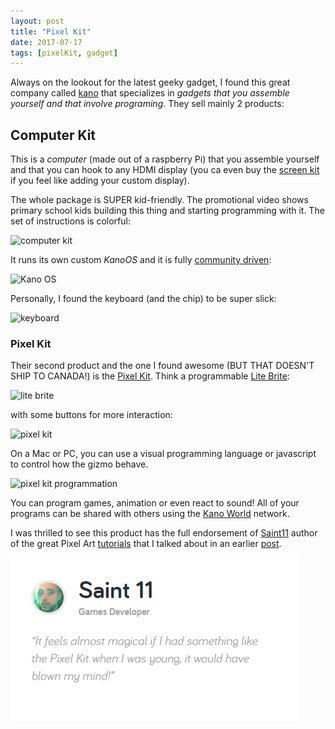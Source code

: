 ```yaml
---
layout: post
title: "Pixel Kit"
date: 2017-07-17
tags: [pixelKit, gadget]
---
```


Always on the lookout for the latest geeky gadget, I found this great company called [kano](https://kano.me) that specializes in *gadgets that you assemble yourself and that involve programing*. They sell mainly 2 products:

## Computer Kit

This is a *computer* (made out of a raspberry Pi) that you assemble yourself and that you can hook to any HDMI display (you ca even buy the [screen kit](https://kano.me/store/row/products/screen-kit) if you feel like adding your custom display). 

The whole package is SUPER kid-friendly. The promotional video shows primary school kids building this thing and starting programming with it. The set of instructions is colorful:

![computer kit](https://static.kano.me/assets/images/product-page/kano-kit/story-block/kano-story-book.jpg)

It runs its own custom *KanoOS* and it is fully [community driven](https://world.kano.me/start):

![Kano OS](https://static.kano.me/assets/images/product-page/kano-complete/split-list-block/kano-operating-system-large.jpg)

Personally, I found the keyboard (and the chip) to be super slick:

![keyboard](https://static.kano.me/assets/images/product-page/kano-kit/product-overview/computer-kit.jpg)

### Pixel Kit

Their second product and the one I found awesome (BUT THAT DOESN'T SHIP TO CANADA!) is the [Pixel Kit](https://kano.me/store/row/products/pixel-kit). Think a programmable [Lite Brite](https://en.wikipedia.org/wiki/Lite-Brite):

![lite brite](http://andrewsalomone.com/blog/wp-content/uploads/2009/06/clown-lite-brite.jpg)

with some buttons for more interaction:

![pixel kit](https://static.kano.me/assets/images/product-page/pixel-kit/learn-block/build-your-own-games.jpg)

On a Mac or PC, you can use a visual programming language or javascript to control how the gizmo behave.

![pixel kit programmation](https://static.kano.me/assets/images/product-page/pixel-kit/learn-block/paint-with-light.jpg)

You can program games, animation or even react to sound! All of your programs can be shared with others using the [Kano World](https://world.kano.me/shares?_ga=2.13773367.1245536632.1500038135-1853154920.1500038135) network. 

I was thrilled to see this product has the full endorsement of [Saint11](https://twitter.com/saint11?lang=en) author of the great Pixel Art [tutorials](https://www.patreon.com/saint11) that I talked about in an earlier [post](https://lochrist.github.io/blog/2017-03-13-pixel-art).

![saint11](../img/kano_saint11.png)